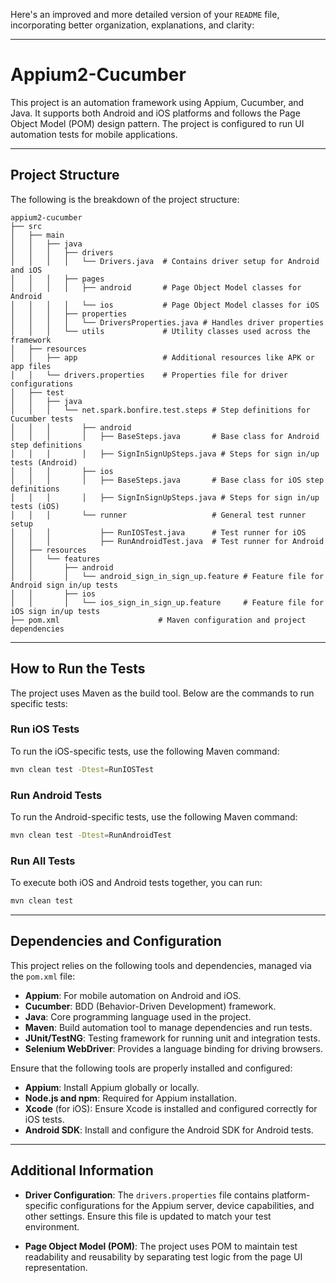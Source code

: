Here's an improved and more detailed version of your `README` file, incorporating better organization, explanations, and clarity:

---

# Appium2-Cucumber

This project is an automation framework using Appium, Cucumber, and Java. It supports both Android and iOS platforms and follows the Page Object Model (POM) design pattern. The project is configured to run UI automation tests for mobile applications.

---

## Project Structure

The following is the breakdown of the project structure:

```
appium2-cucumber
├── src
│   ├── main
│   │   ├── java
│   │   │   ├── drivers
│   │   │   │   └── Drivers.java  # Contains driver setup for Android and iOS
│   │   │   ├── pages
│   │   │   │   ├── android       # Page Object Model classes for Android
│   │   │   │   └── ios           # Page Object Model classes for iOS
│   │   │   ├── properties
│   │   │   │   └── DriversProperties.java # Handles driver properties
│   │   │   └── utils             # Utility classes used across the framework
│   ├── resources
│   │   ├── app                   # Additional resources like APK or app files
│   │   └── drivers.properties    # Properties file for driver configurations
│   ├── test
│   │   ├── java
│   │   │   └── net.spark.bonfire.test.steps # Step definitions for Cucumber tests
│   │   │       ├── android
│   │   │       │   ├── BaseSteps.java       # Base class for Android step definitions
│   │   │       │   ├── SignInSignUpSteps.java # Steps for sign in/up tests (Android)
│   │   │       ├── ios
│   │   │       │   ├── BaseSteps.java       # Base class for iOS step definitions
│   │   │       │   ├── SignInSignUpSteps.java # Steps for sign in/up tests (iOS)
│   │   │       └── runner                   # General test runner setup
│   │   │           ├── RunIOSTest.java      # Test runner for iOS
│   │   │           ├── RunAndroidTest.java  # Test runner for Android
│   ├── resources
│   │   └── features
│   │       ├── android
│   │       │   └── android_sign_in_sign_up.feature # Feature file for Android sign in/up tests
│   │       ├── ios
│   │       │   └── ios_sign_in_sign_up.feature     # Feature file for iOS sign in/up tests
├── pom.xml                      # Maven configuration and project dependencies
```

---

## How to Run the Tests

The project uses Maven as the build tool. Below are the commands to run specific tests:

### Run iOS Tests

To run the iOS-specific tests, use the following Maven command:

```bash
mvn clean test -Dtest=RunIOSTest
```

### Run Android Tests

To run the Android-specific tests, use the following Maven command:

```bash
mvn clean test -Dtest=RunAndroidTest
```

### Run All Tests

To execute both iOS and Android tests together, you can run:

```bash
mvn clean test
```

---

## Dependencies and Configuration

This project relies on the following tools and dependencies, managed via the `pom.xml` file:

- **Appium**: For mobile automation on Android and iOS.
- **Cucumber**: BDD (Behavior-Driven Development) framework.
- **Java**: Core programming language used in the project.
- **Maven**: Build automation tool to manage dependencies and run tests.
- **JUnit/TestNG**: Testing framework for running unit and integration tests.
- **Selenium WebDriver**: Provides a language binding for driving browsers.

Ensure that the following tools are properly installed and configured:

- **Appium**: Install Appium globally or locally.
- **Node.js and npm**: Required for Appium installation.
- **Xcode** (for iOS): Ensure Xcode is installed and configured correctly for iOS tests.
- **Android SDK**: Install and configure the Android SDK for Android tests.

---

## Additional Information

- **Driver Configuration**: The `drivers.properties` file contains platform-specific configurations for the Appium server, device capabilities, and other settings. Ensure this file is updated to match your test environment.
  
- **Page Object Model (POM)**: The project uses POM to maintain test readability and reusability by separating test logic from the page UI representation.
